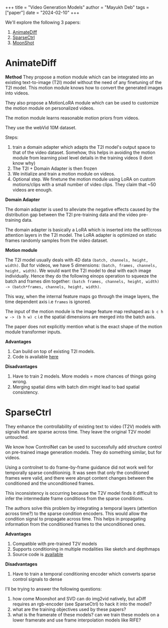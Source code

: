 +++ 
title = "Video Generation Models"
author = "Mayukh Deb"
tags = ["paper"]
date = "2024-02-10"
+++

We'll explore the following 3 papers:
1. [AnimateDiff](https://arxiv.org/abs/2307.04725)
2. [SparseCtrl](https://arxiv.org/abs/2311.16933)
3. [MoonShot](https://arxiv.org/abs/2401.01827)

# AnimateDiff

**Method**
They propose a motion module which can be integrated into an existing text-to-image (T2I) model without the need of any finetuning of the T2I model. This motion module knows how to convert the generated images into videos.

They also propose a MotionLoRA module which can be used to customize the motion module on personalized videos.

The motion module learns reasonable motion priors from videos.

They use the webVid 10M dataset.

Steps:
1. train a domain adapter which adapts the T2I model's output space to that of the video dataset. Somehow, this helps in avoiding the motion module from learning pixel level details in the training videos (I dont know why)
2. The T2I + Domain Adapter is then frozen
3. We initialize and train a motion module on videos.
4. Optional step. We finetune the motion module using LoRA on custom motions/clips with a small number of video clips. They claim that ~50 videos are enough.

**Domain Adapter**

The domain adapter is used to alleviate the negative effects caused by the distribution gap between the T2I pre-training data and the video pre-training data.

The domain adapter is basically a LoRA which is inserted into the self/cross attention layers in the T2I model. The LoRA adapter is optimized on static frames randomly samples from the video dataset.

**Motion module**

The T2I model usually deals with 4D data `(batch, channels, height, width)`. But for videos, we have 5 dimensions: `(batch, frames, channels, height, width)`. We would want the T2I model to deal with each image individually. Hence they do the following einops operation to squeeze the batch and frames dim together: `(batch frames, channels, height, width) -> (batch*frames, channels, height, width)`.

This way, when the internal feature maps go through the image layers, the time dependent axis i.e `frames` is ignored.

The input of the motion module is the image feature map reshaped as: `b c h w -> (b h w) c` i.e the spatial dimensions are merged into the batch axis.

The paper does not explicitly mention what is the exact shape of the motion module transformer inputs.

**Advantages**
1. Can build on top of existing T2I models.
2. Code is available [here](https://github.com/guoyww/AnimateDiff/blob/main/train.py)

**Disadvantages**
1. Have to train 2 models. More models = more chances of things going wrong.
2. Merging spatial dims with batch dim might lead to bad spatial consistency.

# SparseCtrl

They enhance the controllability of existing text to video (T2V) models with signals that are sparse across time. They leave the original T2V model untouched.

We know how ControlNet can be used to successfully add structure control on pre-trained image generation models. They do something similar, but for videos.

Using a controlnet to do frame-by-frame guidance did not work well for temporally sparse conditioninig. It was seen that only the conditioned frames were valid, and there were abrupt content changes between the conditioned and the unconditioned frames.

This inconsistency is occurring because the T2V model finds it difficult to infer the intermediate frame conditions from the sparse conditions.

The authors solve this problem by integrating a temporal layers (attention across time?) to the sparse condition encoders. This would allow the condition signal to propagate across time. This helps in propagating information from the conditioned frames to the unconditioned ones.

**Advantages**
1. Compatible with pre-trained T2V models
2. Supports conditioning in multiple modalities like sketch and depthmaps
3. Source code is [available](https://github.com/guoyww/AnimateDiff#202312-animatediff-v3-and-sparsectrl)

**Disadvantages**
1. Have to train a temporal conditioning encoder which converts sparse control signals to dense 

I'll be trying to answer the following questions:
1. how come Moonshot and SVD can do img2vid natively, but aDiff requires an rgb-encoder (see SparseCtrl) to hack it into the model?
2. what are the training objectives used by these papers?
3. what is the framerate of these models? can we train these models on a lower framerate and use frame interpolation models like RIFE?